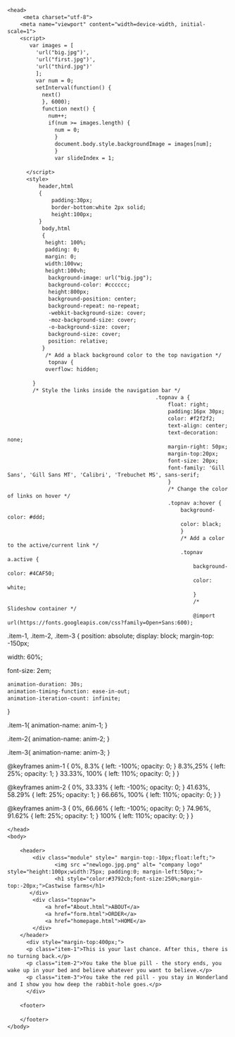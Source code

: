 <!DOCTYPE html>
<html>
    
    <head>
         <meta charset="utf-8">
        <meta name="viewport" content="width=device-width, initial-scale=1">
        <script>
           var images = [
             'url("big.jpg")', 
             'url("first.jpg")', 
             'url("third.jpg")'
             ];
             var num = 0;
             setInterval(function() {
               next()
               }, 6000);
               function next() {
                 num++;
                 if(num >= images.length) {
                   num = 0;
                   }
                   document.body.style.backgroundImage = images[num];
                   }
                   var slideIndex = 1;

          </script>
          <style>
              header,html
              {
                  padding:30px;
                  border-bottom:white 2px solid;
                  height:100px;
              }
               body,html
               {
                height: 100%;
                padding: 0;
                margin: 0;
                width:100vw;
                height:100vh;
                 background-image: url("big.jpg");
                 background-color: #cccccc;
                 height:800px;
                 background-position: center;
                 background-repeat: no-repeat;
                 -webkit-background-size: cover;
                 -moz-background-size: cover;
                 -o-background-size: cover;
                 background-size: cover;
                 position: relative;
               } 
                /* Add a black background color to the top navigation */
                 topnav {
                overflow: hidden;
                
            }
            /* Style the links inside the navigation bar */
                                                   .topnav a {
                                                       float: right;
                                                       padding:16px 30px;
                                                       color: #f2f2f2;
                                                       text-align: center;
                                                       text-decoration: none;
                                                       margin-right: 50px;
                                                       margin-top:20px;
                                                       font-size: 20px;
                                                       font-family: 'Gill Sans', 'Gill Sans MT', 'Calibri', 'Trebuchet MS', sans-serif;
                                                       }
                                                       /* Change the color of links on hover */
                                                       .topnav a:hover {
                                                           background-color: #ddd;
                                                           color: black;
                                                           }
                                                           /* Add a color to the active/current link */
                                                           .topnav a.active {
                                                               background-color: #4CAF50;
                                                               color: white;
                                                               }
                                                               /* Slideshow container */
                                                               @import url(https://fonts.googleapis.com/css?family=Open+Sans:600);

.item-1, 
.item-2, 
.item-3 {
	position: absolute;
  display: block;
	margin-top: -150px;
  
  width: 60%;
  
  font-size: 2em;

	animation-duration: 30s;
	animation-timing-function: ease-in-out;
	animation-iteration-count: infinite;
}

.item-1{
	animation-name: anim-1;
}

.item-2{
	animation-name: anim-2;
}

.item-3{
	animation-name: anim-3;
}

@keyframes anim-1 {
	0%, 8.3% { left: -100%; opacity: 0; }
  8.3%,25% { left: 25%; opacity: 1; }
  33.33%, 100% { left: 110%; opacity: 0; }
}

@keyframes anim-2 {
	0%, 33.33% { left: -100%; opacity: 0; }
  41.63%, 58.29% { left: 25%; opacity: 1; }
  66.66%, 100% { left: 110%; opacity: 0; }
}

@keyframes anim-3 {
	0%, 66.66% { left: -100%; opacity: 0; }
  74.96%, 91.62% { left: 25%; opacity: 1; }
  100% { left: 110%; opacity: 0; }
}
</style>

    </head>
    <body>
         
        <header>
            <div class="module" style=" margin-top:-10px;float:left;">
                   <img src ="newlogo.jpg.png" alt= "company logo" style="height:100px;width:75px; padding:0; margin-left:50px;">
                   <h1 style="color:#3792cb;font-size:250%;margin-top:-20px;">Castwise farms</h1>
           </div>
            <div class="topnav"> 
                <a href="About.html">ABOUT</a>
                <a href="form.html">ORDER</a>
                <a href="homepage.html">HOME</a>
            </div>
        </header>
          <div style="margin-top:400px;">
          <p class="item-1">This is your last chance. After this, there is no turning back.</p>
          <p class="item-2">You take the blue pill - the story ends, you wake up in your bed and believe whatever you want to believe.</p>
          <p class="item-3">You take the red pill - you stay in Wonderland and I show you how deep the rabbit-hole goes.</p>
          </div>

        <footer>
            
        </footer>
    </body>
</html>